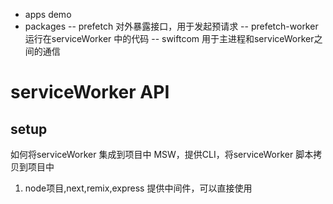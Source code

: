 - apps demo
- packages
-- prefetch 对外暴露接口，用于发起预请求
-- prefetch-worker 运行在serviceWorker 中的代码
-- swiftcom 用于主进程和serviceWorker之间的通信

# serviceWorker API
## setup
如何将serviceWorker 集成到项目中
MSW，提供CLI，将serviceWorker 脚本拷贝到项目中

1. node项目,next,remix,express
提供中间件，可以直接使用



